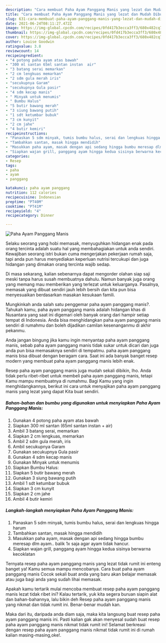 ```yaml
---
description: "Cara membuat Paha Ayam Panggang Manis yang lezat dan Mudah Dibuat"
title: "Cara membuat Paha Ayam Panggang Manis yang lezat dan Mudah Dibuat"
slug: 631-cara-membuat-paha-ayam-panggang-manis-yang-lezat-dan-mudah-dibuat
date: 2021-06-24T08:11:27.472Z
image: https://img-global.cpcdn.com/recipes/0fd417b3ecca3ff3/680x482cq70/paha-ayam-panggang-manis-foto-resep-utama.jpg
thumbnail: https://img-global.cpcdn.com/recipes/0fd417b3ecca3ff3/680x482cq70/paha-ayam-panggang-manis-foto-resep-utama.jpg
cover: https://img-global.cpcdn.com/recipes/0fd417b3ecca3ff3/680x482cq70/paha-ayam-panggang-manis-foto-resep-utama.jpg
author: Louise Goodwin
ratingvalue: 3.8
reviewcount: 14
recipeingredient:
- "4 potong paha ayam atas bawah"
- "300 ml santan 65ml santan instan  air"
- "3 batang serai memarkan"
- "2 cm lengkuas memarkan"
- "2 sdm gula merah iris"
- "secukupnya Garam"
- "secukupnya Gula pasir"
- "4 sdm kecap manis"
- " Minyak untuk menumis"
- " Bumbu Halus"
- "5 butir bawang merah"
- "3 siung bawang putih"
- "1 sdt ketumbar bubuk"
- "3 cm kunyit"
- "2 cm jahe"
- "4 butir kemiri"
recipeinstructions:
- "Panaskan 5 sdm minyak, tumis bumbu halus, serai dan lengkuas hingga harum"
- "Tambahkan santan, masak hingga mendidih"
- "Masukkan paha ayam, masak dengan api sedang hingga bumbu meresap dlm ayam.. balik 1x saja agar ayam tidak hancur."
- "Siapkan wajan grill, panggang ayam hingga kedua sisinya berwarna kecoklatan"
categories:
- Resep
tags:
- paha
- ayam
- panggang

katakunci: paha ayam panggang 
nutrition: 112 calories
recipecuisine: Indonesian
preptime: "PT40M"
cooktime: "PT41M"
recipeyield: "4"
recipecategory: Dinner

---
```



![Paha Ayam Panggang Manis](https://img-global.cpcdn.com/recipes/0fd417b3ecca3ff3/680x482cq70/paha-ayam-panggang-manis-foto-resep-utama.jpg)

Selaku seorang yang hobi memasak, menyuguhkan hidangan enak pada orang tercinta adalah suatu hal yang membahagiakan untuk anda sendiri. Kewajiban seorang istri bukan cuma mengerjakan pekerjaan rumah saja, tapi anda pun harus menyediakan keperluan nutrisi tercukupi dan juga hidangan yang dimakan orang tercinta wajib sedap.

Di masa  sekarang, kalian sebenarnya dapat mengorder olahan siap saji meski tanpa harus susah membuatnya dahulu. Namun banyak juga orang yang memang mau memberikan yang terlezat untuk keluarganya. Pasalnya, memasak yang dibuat sendiri jauh lebih bersih dan kita pun bisa menyesuaikan berdasarkan masakan kesukaan famili. 



Mungkinkah anda salah satu penggemar paha ayam panggang manis?. Tahukah kamu, paha ayam panggang manis adalah hidangan khas di Nusantara yang saat ini digemari oleh banyak orang dari hampir setiap tempat di Indonesia. Anda bisa menghidangkan paha ayam panggang manis sendiri di rumahmu dan boleh dijadikan camilan kesenanganmu di akhir pekanmu.

Anda jangan bingung jika kamu ingin menyantap paha ayam panggang manis, sebab paha ayam panggang manis tidak sukar untuk dicari dan juga anda pun bisa memasaknya sendiri di tempatmu. paha ayam panggang manis bisa dibuat dengan beragam cara. Saat ini ada banyak banget resep modern yang membuat paha ayam panggang manis lebih enak.

Resep paha ayam panggang manis juga mudah sekali dibikin, lho. Anda tidak perlu ribet-ribet untuk membeli paha ayam panggang manis, tetapi Kamu mampu membuatnya di rumahmu. Bagi Kamu yang ingin menghidangkannya, berikut ini cara untuk menyajikan paha ayam panggang manis yang lezat yang dapat Kita buat sendiri.

<!--inarticleads1-->

##### Bahan-bahan dan bumbu yang digunakan untuk menyiapkan Paha Ayam Panggang Manis:

1. Gunakan 4 potong paha ayam atas bawah
1. Siapkan 300 ml santan (65ml santan instan + air)
1. Ambil 3 batang serai, memarkan
1. Siapkan 2 cm lengkuas, memarkan
1. Ambil 2 sdm gula merah, iris
1. Ambil secukupnya Garam
1. Gunakan secukupnya Gula pasir
1. Gunakan 4 sdm kecap manis
1. Gunakan  Minyak untuk menumis
1. Siapkan  Bumbu Halus:
1. Siapkan 5 butir bawang merah
1. Gunakan 3 siung bawang putih
1. Ambil 1 sdt ketumbar bubuk
1. Siapkan 3 cm kunyit
1. Siapkan 2 cm jahe
1. Ambil 4 butir kemiri




<!--inarticleads2-->

##### Langkah-langkah menyiapkan Paha Ayam Panggang Manis:

1. Panaskan 5 sdm minyak, tumis bumbu halus, serai dan lengkuas hingga harum
1. Tambahkan santan, masak hingga mendidih
1. Masukkan paha ayam, masak dengan api sedang hingga bumbu meresap dlm ayam.. balik 1x saja agar ayam tidak hancur.
1. Siapkan wajan grill, panggang ayam hingga kedua sisinya berwarna kecoklatan




Ternyata resep paha ayam panggang manis yang lezat tidak rumit ini enteng banget ya! Kamu semua mampu mencobanya. Cara buat paha ayam panggang manis Cocok sekali buat anda yang baru akan belajar memasak atau juga bagi anda yang sudah lihai memasak.

Apakah kamu tertarik mulai mencoba membuat resep paha ayam panggang manis lezat tidak ribet ini? Kalau tertarik, yuk kita segera buruan siapin alat dan bahan-bahannya, lalu bikin deh Resep paha ayam panggang manis yang nikmat dan tidak rumit ini. Benar-benar mudah kan. 

Maka dari itu, daripada anda diam saja, maka kita langsung buat resep paha ayam panggang manis ini. Pasti kalian gak akan menyesal sudah buat resep paha ayam panggang manis nikmat tidak rumit ini! Selamat berkreasi dengan resep paha ayam panggang manis nikmat tidak rumit ini di rumah kalian masing-masing,oke!.

